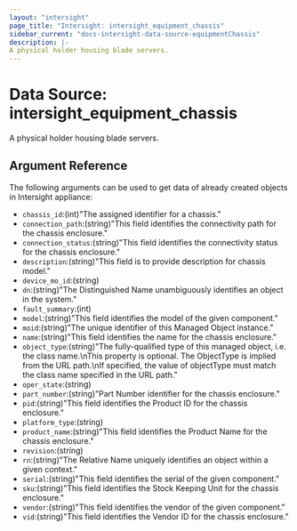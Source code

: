 ```yaml
---
layout: "intersight"
page_title: "Intersight: intersight_equipment_chassis"
sidebar_current: "docs-intersight-data-source-equipmentChassis"
description: |-
A physical holder housing blade servers.
---
```


# Data Source: intersight_equipment_chassis
A physical holder housing blade servers.
## Argument Reference
The following arguments can be used to get data of already created objects in Intersight appliance:
* `chassis_id`:(int)"The assigned identifier for a chassis."
* `connection_path`:(string)"This field identifies the connectivity path for the chassis enclosure."
* `connection_status`:(string)"This field identifies the connectivity status for the chassis enclosure."
* `description`:(string)"This field is to provide description for chassis model."
* `device_mo_id`:(string)
* `dn`:(string)"The Distinguished Name unambiguously identifies an object in the system."
* `fault_summary`:(int)
* `model`:(string)"This field identifies the model of the given component."
* `moid`:(string)"The unique identifier of this Managed Object instance."
* `name`:(string)"This field identifies the name for the chassis enclosure."
* `object_type`:(string)"The fully-qualified type of this managed object, i.e. the class name.\nThis property is optional. The ObjectType is implied from the URL path.\nIf specified, the value of objectType must match the class name specified in the URL path."
* `oper_state`:(string)
* `part_number`:(string)"Part Number identifier for the chassis enclosure."
* `pid`:(string)"This field identifies the Product ID for the chassis enclosure."
* `platform_type`:(string)
* `product_name`:(string)"This field identifies the Product Name for the chassis enclosure."
* `revision`:(string)
* `rn`:(string)"The Relative Name uniquely identifies an object within a given context."
* `serial`:(string)"This field identifies the serial of the given component."
* `sku`:(string)"This field identifies the Stock Keeping Unit for the chassis enclosure."
* `vendor`:(string)"This field identifies the vendor of the given component."
* `vid`:(string)"This field identifies the Vendor ID for the chassis enclosure."
